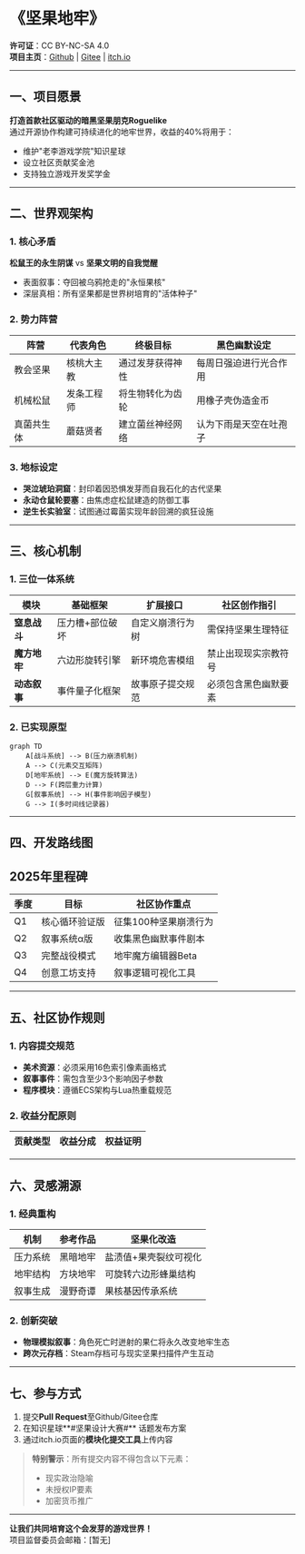 # 《坚果地牢》
**许可证**：CC BY-NC-SA 4.0  
**项目主页**：[Github](https://github.com/Liweimin0512/godot_nut_dungeon) | [Gitee](https://gitee.com/) | [itch.io](https://godot-li.itch.io/godot-nut-dungeon)  

---

## 一、项目愿景
**打造首款社区驱动的暗黑坚果朋克Roguelike**  
通过开源协作构建可持续进化的地牢世界，收益的40%将用于：  
- 维护"老李游戏学院"知识星球  
- 设立社区贡献奖金池  
- 支持独立游戏开发奖学金  

---

## 二、世界观架构
### 1. 核心矛盾
**松鼠王的永生阴谋** vs **坚果文明的自我觉醒**  
- 表面叙事：夺回被乌鸦抢走的"永恒果核"  
- 深层真相：所有坚果都是世界树培育的"活体种子"  

### 2. 势力阵营
| 阵营 | 代表角色 | 终极目标 | 黑色幽默设定 |  
|------|----------|----------|--------------|  
| 教会坚果 | 核桃大主教 | 通过发芽获得神性 | 每周日强迫进行光合作用 |  
| 机械松鼠 | 发条工程师 | 将生物转化为齿轮 | 用橡子壳伪造金币 |  
| 真菌共生体 | 蘑菇贤者 | 建立菌丝神经网络 | 认为下雨是天空在吐孢子 |  

### 3. 地标设定
- **哭泣琥珀洞窟**：封印着因恐惧发芽而自我石化的古代坚果  
- **永动仓鼠轮要塞**：由焦虑症松鼠建造的防御工事  
- **逆生长实验室**：试图通过霉菌实现年龄回溯的疯狂设施  

---

## 三、核心机制
### 1. 三位一体系统
| 模块 | 基础框架 | 扩展接口 | 社区创作指引 |  
|------|----------|----------|--------------|  
| **窒息战斗** | 压力槽+部位破坏 | 自定义崩溃行为树 | 需保持坚果生理特征 |  
| **魔方地牢** | 六边形旋转引擎 | 新环境危害模组 | 禁止出现现实宗教符号 |  
| **动态叙事** | 事件量子化框架 | 故事原子提交规范 | 必须包含黑色幽默要素 |  

### 2. 已实现原型
```mermaid
graph TD
    A[战斗系统] --> B(压力崩溃机制)
    A --> C(元素交互矩阵)
    D[地牢系统] --> E(魔方旋转算法)
    D --> F(跨层重力计算)
    G[叙事系统] --> H(事件影响因子模型)
    G --> I(多时间线记录器)
```

---

## 四、开发路线图

## 2025年里程碑
| 季度 | 目标 | 社区协作重点 |  
|------|------|--------------|  
| Q1 | 核心循环验证版 | 征集100种坚果崩溃行为 |  
| Q2 | 叙事系统α版 | 收集黑色幽默事件剧本 |  
| Q3 | 完整战役模式 | 地牢魔方编辑器Beta |  
| Q4 | 创意工坊支持 | 叙事逻辑可视化工具 |  

---

## 五、社区协作规则
### 1. 内容提交规范
- **美术资源**：必须采用16色索引像素画格式  
- **叙事事件**：需包含至少3个影响因子参数  
- **程序模块**：遵循ECS架构与Lua热重载规范  

### 2. 收益分配原则
| 贡献类型 | 收益分成 | 权益证明 |  
|----------|----------|----------|  

---

## 六、灵感溯源
### 1. 经典重构
| 机制 | 参考作品 | 坚果化改造 |  
|------|----------|------------|  
| 压力系统 | 黑暗地牢 | 盐渍值+果壳裂纹可视化 |  
| 地牢结构 | 方块地牢 | 可旋转六边形蜂巢结构 |  
| 叙事生成 | 漫野奇谭 | 果核基因传承系统 |  

### 2. 创新突破
- **物理模拟叙事**：角色死亡时迸射的果仁将永久改变地牢生态  
- **跨次元存档**：Steam存档可与现实坚果扫描件产生互动  

---

## 七、参与方式
1. 提交**Pull Request**至Github/Gitee仓库  
2. 在知识星球**#坚果设计大赛#** 话题发布方案  
3. 通过itch.io页面的**模块化提交工具**上传内容  

> **特别警示**：所有提交内容不得包含以下元素：  
> - 现实政治隐喻  
> - 未授权IP要素  
> - 加密货币推广  

---

**让我们共同培育这个会发芽的游戏世界！**  
项目监督委员会邮箱：[暂无]